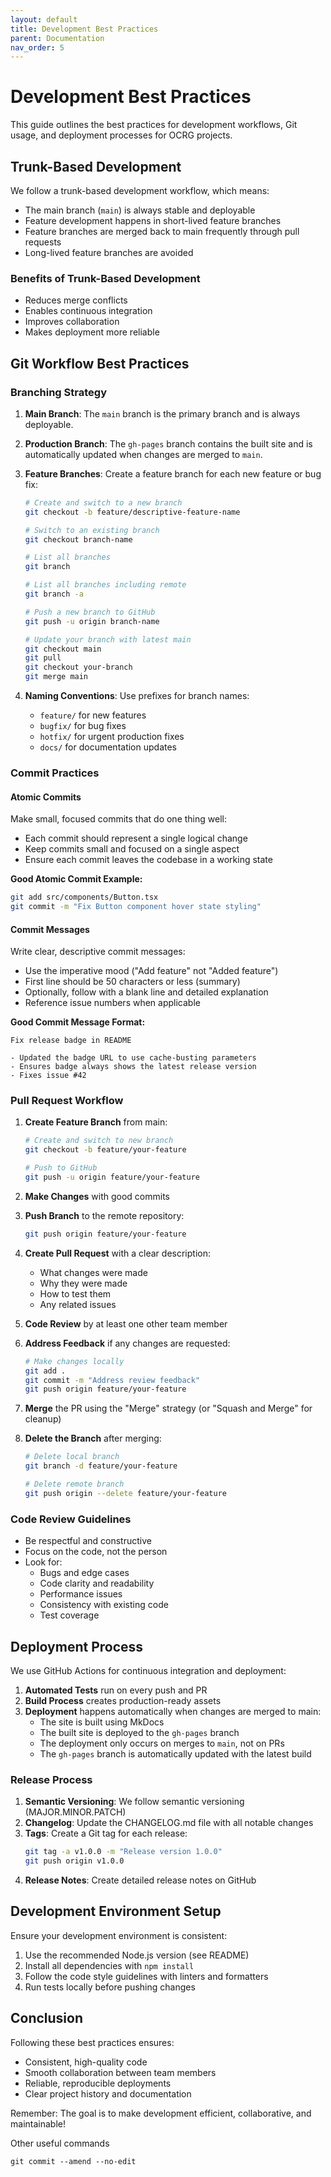 ```yaml
---
layout: default
title: Development Best Practices
parent: Documentation
nav_order: 5
---
```


# Development Best Practices

This guide outlines the best practices for development workflows, Git usage, and deployment processes for OCRG projects.

## Trunk-Based Development

We follow a trunk-based development workflow, which means:

- The main branch (`main`) is always stable and deployable
- Feature development happens in short-lived feature branches
- Feature branches are merged back to main frequently through pull requests
- Long-lived feature branches are avoided

### Benefits of Trunk-Based Development

- Reduces merge conflicts
- Enables continuous integration
- Improves collaboration
- Makes deployment more reliable

## Git Workflow Best Practices

### Branching Strategy

1. **Main Branch**: The `main` branch is the primary branch and is always deployable.
2. **Production Branch**: The `gh-pages` branch contains the built site and is automatically updated when changes are merged to `main`.
3. **Feature Branches**: Create a feature branch for each new feature or bug fix:
   ```bash
   # Create and switch to a new branch
   git checkout -b feature/descriptive-feature-name

   # Switch to an existing branch
   git checkout branch-name

   # List all branches
   git branch

   # List all branches including remote
   git branch -a

   # Push a new branch to GitHub
   git push -u origin branch-name

   # Update your branch with latest main
   git checkout main
   git pull
   git checkout your-branch
   git merge main
   ```

4. **Naming Conventions**: Use prefixes for branch names:
   - `feature/` for new features
   - `bugfix/` for bug fixes
   - `hotfix/` for urgent production fixes
   - `docs/` for documentation updates

### Commit Practices

#### Atomic Commits

Make small, focused commits that do one thing well:

- Each commit should represent a single logical change
- Keep commits small and focused on a single aspect
- Ensure each commit leaves the codebase in a working state

**Good Atomic Commit Example:**
```bash
git add src/components/Button.tsx
git commit -m "Fix Button component hover state styling"
```

#### Commit Messages

Write clear, descriptive commit messages:

- Use the imperative mood ("Add feature" not "Added feature")
- First line should be 50 characters or less (summary)
- Optionally, follow with a blank line and detailed explanation
- Reference issue numbers when applicable

**Good Commit Message Format:**
```
Fix release badge in README

- Updated the badge URL to use cache-busting parameters
- Ensures badge always shows the latest release version
- Fixes issue #42
```

### Pull Request Workflow

1. **Create Feature Branch** from main:
   ```bash
   # Create and switch to new branch
   git checkout -b feature/your-feature
   
   # Push to GitHub
   git push -u origin feature/your-feature
   ```

2. **Make Changes** with good commits
3. **Push Branch** to the remote repository:
   ```bash
   git push origin feature/your-feature
   ```
4. **Create Pull Request** with a clear description:
   - What changes were made
   - Why they were made
   - How to test them
   - Any related issues
5. **Code Review** by at least one other team member
6. **Address Feedback** if any changes are requested:
   ```bash
   # Make changes locally
   git add .
   git commit -m "Address review feedback"
   git push origin feature/your-feature
   ```
7. **Merge** the PR using the "Merge" strategy (or "Squash and Merge" for cleanup)
8. **Delete the Branch** after merging:
   ```bash
   # Delete local branch
   git branch -d feature/your-feature
   
   # Delete remote branch
   git push origin --delete feature/your-feature
   ```

### Code Review Guidelines

- Be respectful and constructive
- Focus on the code, not the person
- Look for:
  - Bugs and edge cases
  - Code clarity and readability
  - Performance issues
  - Consistency with existing code
  - Test coverage

## Deployment Process

We use GitHub Actions for continuous integration and deployment:

1. **Automated Tests** run on every push and PR
2. **Build Process** creates production-ready assets
3. **Deployment** happens automatically when changes are merged to main:
   - The site is built using MkDocs
   - The built site is deployed to the `gh-pages` branch
   - The deployment only occurs on merges to `main`, not on PRs
   - The `gh-pages` branch is automatically updated with the latest build

### Release Process

1. **Semantic Versioning**: We follow semantic versioning (MAJOR.MINOR.PATCH)
2. **Changelog**: Update the CHANGELOG.md file with all notable changes
3. **Tags**: Create a Git tag for each release:
   ```bash
   git tag -a v1.0.0 -m "Release version 1.0.0"
   git push origin v1.0.0
   ```
4. **Release Notes**: Create detailed release notes on GitHub

## Development Environment Setup

Ensure your development environment is consistent:

1. Use the recommended Node.js version (see README)
2. Install all dependencies with `npm install`
3. Follow the code style guidelines with linters and formatters
4. Run tests locally before pushing changes

## Conclusion

Following these best practices ensures:

- Consistent, high-quality code
- Smooth collaboration between team members
- Reliable, reproducible deployments
- Clear project history and documentation

Remember: The goal is to make development efficient, collaborative, and maintainable! 

Other useful commands
```
git commit --amend --no-edit
